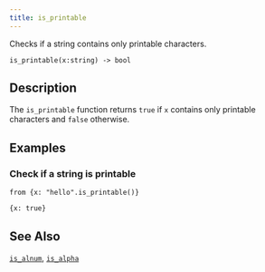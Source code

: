 ```yaml
---
title: is_printable
---
```


Checks if a string contains only printable characters.

```tql
is_printable(x:string) -> bool
```

## Description

The `is_printable` function returns `true` if `x` contains only printable
characters and `false` otherwise.

## Examples

### Check if a string is printable

```tql
from {x: "hello".is_printable()}
```

```tql
{x: true}
```

## See Also

[`is_alnum`](/reference/functions/is_alnum),
[`is_alpha`](/reference/functions/is_alpha)
